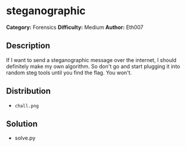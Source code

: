 # steganographic
**Category:** Forensics
**Difficulty:** Medium
**Author:** Eth007

## Description

If I want to send a steganographic message over the internet, I should definitely make my own algorithm. So don't go and start plugging it into random steg tools until you find the flag. You won't.

## Distribution

- `chall.png`

## Solution

- solve.py
